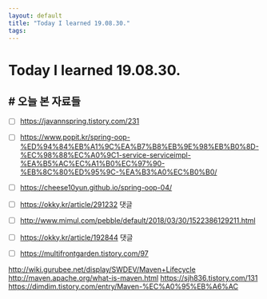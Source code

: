 ```yaml
---
layout: default
title: "Today I learned 19.08.30."
tags: 
---
```

# Today I learned 19.08.30.


## # 오늘 본 자료들
- [ ] https://javannspring.tistory.com/231
- [ ] https://www.popit.kr/spring-oop-%ED%94%84%EB%A1%9C%EA%B7%B8%EB%9E%98%EB%B0%8D-%EC%98%88%EC%A0%9C1-service-serviceimpl-%EA%B5%AC%EC%A1%B0%EC%97%90-%EB%8C%80%ED%95%9C-%EA%B3%A0%EC%B0%B0/
- [ ] https://cheese10yun.github.io/spring-oop-04/
- [ ] https://okky.kr/article/291232 댓글
- [ ] http://www.mimul.com/pebble/default/2018/03/30/1522386129211.html
- [ ] https://okky.kr/article/192844 댓글
- [ ] https://multifrontgarden.tistory.com/97


http://wiki.gurubee.net/display/SWDEV/Maven+Lifecycle
http://maven.apache.org/what-is-maven.html
https://sjh836.tistory.com/131
https://dimdim.tistory.com/entry/Maven-%EC%A0%95%EB%A6%AC